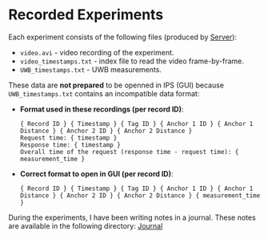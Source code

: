 # Recorded Experiments

Each experiment consists of the following files (produced by [Server](/Implementation/Server/Server_Multithreaded.cpp)):
- `video.avi` - video recording of the experiment.
- `video_timestamps.txt` - index file to read the video frame-by-frame.
- `UWB_timestamps.txt` - UWB measurements.

These data are **not prepared** to be openned in IPS (GUI) because `UWB_timestamps.txt` contains an incompatible data format:
- **Format used in these recordings (per record ID)**:
  ```
  { Record ID } { Timestamp } { Tag ID } { Anchor 1 ID } { Anchor 1 Distance } { Anchor 2 ID } { Anchor 2 Distance } 
  Request time: { timestamp } 
  Response time: { timestamp } 
  Overall time of the request (response time - request time): { measurement_time }
  ```

- **Correct format to open in GUI (per record ID)**:
  ```
  { Record ID } { Timestamp } { Tag ID } { Anchor 1 ID } { Anchor 1 Distance } { Anchor 2 ID } { Anchor 2 Distance } { measurement_time }
  ```

During the experiments, I have been writing notes in a journal. These notes are available in the following directory: [Journal](../Archive/Journal/)